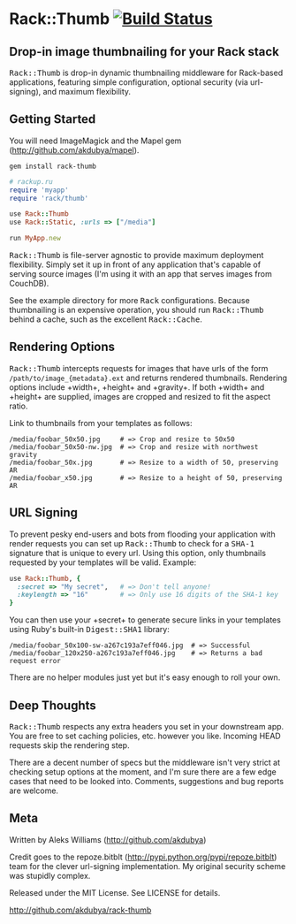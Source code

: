 # Rack::Thumb [![Build Status](https://secure.travis-ci.org/max-power/rack-thumb.png?branch=master)](https://travis-ci.org/max-power/rack-thumb)

## Drop-in image thumbnailing for your Rack stack

<tt>Rack::Thumb</tt> is drop-in dynamic thumbnailing middleware for Rack-based
applications, featuring simple configuration, optional security (via url-signing),
and maximum flexibility.

## Getting Started

You will need ImageMagick and the Mapel gem (http://github.com/akdubya/mapel).

    gem install rack-thumb

```ruby
# rackup.ru
require 'myapp'
require 'rack/thumb'

use Rack::Thumb
use Rack::Static, :urls => ["/media"]

run MyApp.new
```

<tt>Rack::Thumb</tt> is file-server agnostic to provide maximum deployment
flexibility. Simply set it up in front of any application that's capable of
serving source images (I'm using it with an app that serves images from CouchDB).

See the example directory for more <tt>Rack</tt> configurations. Because
thumbnailing is an expensive operation, you should run <tt>Rack::Thumb</tt>
behind a cache, such as the excellent <tt>Rack::Cache</tt>.

## Rendering Options

<tt>Rack::Thumb</tt> intercepts requests for images that have urls of
the form <code>/path/to/image_{metadata}.ext</code> and returns rendered
thumbnails. Rendering options include +width+, +height+ and +gravity+. If
both +width+ and +height+ are supplied, images are cropped and resized
to fit the aspect ratio.

Link to thumbnails from your templates as follows:

    /media/foobar_50x50.jpg     # => Crop and resize to 50x50
    /media/foobar_50x50-nw.jpg  # => Crop and resize with northwest gravity
    /media/foobar_50x.jpg       # => Resize to a width of 50, preserving AR
    /media/foobar_x50.jpg       # => Resize to a height of 50, preserving AR

## URL Signing

To prevent pesky end-users and bots from flooding your application with
render requests you can set up <tt>Rack::Thumb</tt> to check for a <tt>SHA-1</tt>
signature that is unique to every url. Using this option, only thumbnails requested
by your templates will be valid. Example:

```ruby
use Rack::Thumb, {
  :secret => "My secret",   # => Don't tell anyone!
  :keylength => "16"        # => Only use 16 digits of the SHA-1 key
}
```

You can then use your +secret+ to generate secure links in your templates using
Ruby's built-in <tt>Digest::SHA1</tt> library:

    /media/foobar_50x100-sw-a267c193a7eff046.jpg  # => Successful
    /media/foobar_120x250-a267c193a7eff046.jpg    # => Returns a bad request error

There are no helper modules just yet but it's easy enough to roll your own.

## Deep Thoughts

<tt>Rack::Thumb</tt> respects any extra headers you set in your downstream app.
You are free to set caching policies, etc. however you like. Incoming HEAD requests
skip the rendering step.

There are a decent number of specs but the middleware isn't very strict at
checking setup options at the moment, and I'm sure there are a few edge cases
that need to be looked into. Comments, suggestions and bug reports are welcome.

## Meta

Written by Aleks Williams (http://github.com/akdubya)

Credit goes to the repoze.bitblt (http://pypi.python.org/pypi/repoze.bitblt)
team for the clever url-signing implementation. My original security scheme
was stupidly complex.

Released under the MIT License. See LICENSE for details.

http://github.com/akdubya/rack-thumb